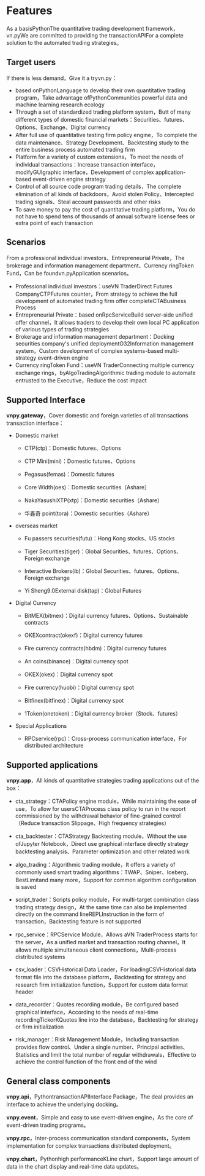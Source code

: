 # Features

As a basisPythonThe quantitative trading development framework，vn.pyWe are committed to providing the transactionAPIFor a complete solution to the automated trading strategies。

## Target users

If there is less demand，Give it a tryvn.py：

* based onPythonLanguage to develop their own quantitative trading program，Take advantage ofPythonCommunities powerful data and machine learning research ecology
* Through a set of standardized trading platform system，Butt of many different types of domestic financial markets：Securities、futures、Options、Exchange、Digital currency
* After full use of quantitative testing firm policy engine，To complete the data maintenance、Strategy Development、Backtesting study to the entire business process automated trading firm
* Platform for a variety of custom extensions，To meet the needs of individual transactions：Increase transaction interface，modifyGUIgraphic interface，Development of complex application-based event-driven engine strategy
* Control of all source code program trading details，The complete elimination of all kinds of backdoors，Avoid stolen Policy、Intercepted trading signals、Steal account passwords and other risks
* To save money to pay the cost of quantitative trading platform，You do not have to spend tens of thousands of annual software license fees or extra point of each transaction


## Scenarios

From a professional individual investors、Entrepreneurial Private，The brokerage and information management department、Currency ringToken Fund，Can be foundvn.pyApplication scenarios。

* Professional individual investors：useVN TraderDirect Futures CompanyCTPFutures counter，From strategy to achieve the full development of automated trading firm offer completeCTABusiness Process
* Entrepreneurial Private：based onRpcServiceBuild server-side unified offer channel，It allows traders to develop their own local PC application of various types of trading strategies
* Brokerage and information management department：Docking securities company's unified deploymentO32Information management system，Custom development of complex systems-based multi-strategy event-driven engine
* Currency ringToken Fund：useVN TraderConnecting multiple currency exchange rings，byAlgoTradingAlgorithmic trading module to automate entrusted to the Executive，Reduce the cost impact


## Supported Interface

**vnpy.gateway**，Cover domestic and foreign varieties of all transactions transaction interface：

* Domestic market

  * CTP(ctp)：Domestic futures、Options

  * CTP Mini(mini)：Domestic futures、Options

  * Pegasus(femas)：Domestic futures

  * Core Width(oes)：Domestic securities（Ashare）

  * NakaYasushiXTP(xtp)：Domestic securities（Ashare）

  * 华鑫奇 point(tora)：Domestic securities（Ashare）

* overseas market
    
  * Fu passers securities(futu)：Hong Kong stocks、US stocks

  * Tiger Securities(tiger)：Global Securities、futures、Options、Foreign exchange

  * Interactive Brokers(ib)：Global Securities、futures、Options、Foreign exchange

  * Yi Sheng9.0External disk(tap)：Global Futures

* Digital Currency

  * BitMEX(bitmex)：Digital currency futures、Options、Sustainable contracts

  * OKEXcontract(okexf)：Digital currency futures

  * Fire currency contracts(hbdm)：Digital currency futures

  * An coins(binance)：Digital currency spot

  * OKEX(okex)：Digital currency spot

  * Fire currency(huobi)：Digital currency spot

  * Bitfinex(bitfinex)：Digital currency spot

  * 1Token(onetoken)：Digital currency broker（Stock、futures）

* Special Applications

  * RPCservice(rpc)：Cross-process communication interface，For distributed architecture


## Supported applications

**vnpy.app**，All kinds of quantitative strategies trading applications out of the box：

* cta_strategy：CTAPolicy engine module，While maintaining the ease of use，To allow for usersCTAProcess class policy to run in the report commissioned by the withdrawal behavior of fine-grained control（Reduce transaction Slippage、High frequency strategies）

* cta_backtester：CTAStrategy Backtesting module，Without the use ofJupyter Notebook，Direct use graphical interface directly strategy backtesting analysis、Parameter optimization and other related work

* algo_trading：Algorithmic trading module，It offers a variety of commonly used smart trading algorithms：TWAP、Sniper、Iceberg、BestLimitand many more，Support for common algorithm configuration is saved

* script_trader：Scripts policy module，For multi-target combination class trading strategy design，At the same time can also be implemented directly on the command lineREPLInstruction in the form of transaction，Backtesting feature is not supported

* rpc_service：RPCService Module，Allows aVN TraderProcess starts for the server，As a unified market and transaction routing channel，It allows multiple simultaneous client connections，Multi-process distributed systems

* csv_loader：CSVHistorical Data Loader，For loadingCSVHistorical data format file into the database platform，Backtesting for strategy and research firm initialization function，Support for custom data format header

* data_recorder：Quotes recording module，Be configured based graphical interface，According to the needs of real-time recordingTickorKQuotes line into the database，Backtesting for strategy or firm initialization

* risk_manager：Risk Management Module，Including transaction provides flow control、Under a single number、Principal activities、Statistics and limit the total number of regular withdrawals，Effective to achieve the control function of the front end of the wind



## General class components

**vnpy.api**，PythontransactionAPIInterface Package，The deal provides an interface to achieve the underlying docking。

**vnpy.event**，Simple and easy to use event-driven engine，As the core of event-driven trading programs。

**vnpy.rpc**，Inter-process communication standard components，System implementation for complex transactions distributed deployment。

**vnpy.chart**，Pythonhigh performanceKLine chart，Support large amount of data in the chart display and real-time data updates。
